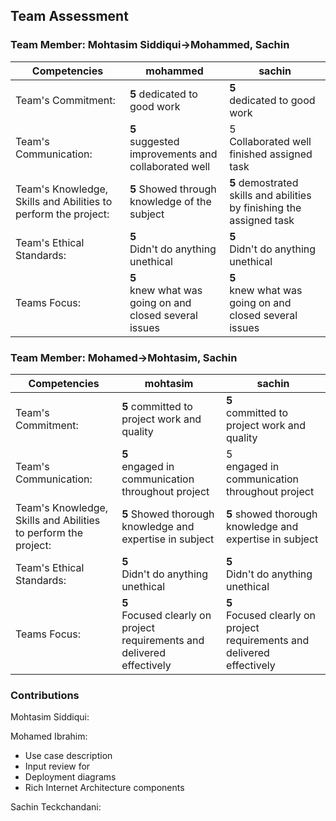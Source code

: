 ## Team Assessment

### Team Member: Mohtasim Siddiqui->Mohammed, Sachin
Competencies|mohammed |sachin|
-|-|-
Team's Commitment:|**5** dedicated to good work <br> |**5** <br> dedicated to good work  |
Team's Communication:|**5** <br> suggested improvements and collaborated well |5 <br> Collaborated well finished assigned task |
Team's Knowledge, Skills and Abilities to perform the project:|**5** Showed through knowledge of the subject |**5** demostrated skills and abilities by finishing the assigned task|
Team's Ethical Standards: |**5** <br> Didn't do anything unethical |**5** <br> Didn't do anything unethical |
Teams Focus:| **5** <br> knew what was going on and closed several issues| **5** <br> knew what was going on and closed several issues |


### Team Member: Mohamed->Mohtasim, Sachin
Competencies|mohtasim |sachin|
-|-|-
Team's Commitment:|**5** committed to project work and quality <br> |**5** <br> committed to project work and quality  |
Team's Communication:|**5** <br> engaged in communication throughout project |5 <br> engaged in communication throughout project |
Team's Knowledge, Skills and Abilities to perform the project:|**5** Showed thorough knowledge and expertise in subject |**5** showed thorough knowledge and expertise in subject |
Team's Ethical Standards: |**5** <br> Didn't do anything unethical  |**5** <br> Didn't do anything unethical|
Teams Focus:| **5** <br> Focused clearly on project requirements and delivered effectively | **5** <br>Focused clearly on project requirements and delivered effectively |


### Contributions

Mohtasim Siddiqui:

Mohamed Ibrahim: 
* Use case description
* Input review for
* Deployment diagrams
* Rich Internet Architecture components

Sachin Teckchandani:
